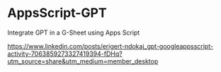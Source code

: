 # AppsScript-GPT

Integrate GPT in a G-Sheet using Apps Script

https://www.linkedin.com/posts/erigert-ndokaj_gpt-googleappsscript-activity-7063859273327419394-fDHq?utm_source=share&utm_medium=member_desktop
